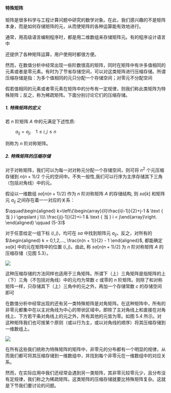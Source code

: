 
#### 特殊矩阵

矩阵是很多科学与工程计算问题中研究的数学对象。在此，我们感兴趣的不是矩阵本身，而是如何存储矩阵的元，从而使矩阵的各种运算能有效地进行。

通常，用高级语言编制程序时，都是用二维数组来存储矩阵元。有的程序设计语言中

还提供了各种矩阵运算，用户使用时都很方便。

然而，在数值分析中经常出现一些阶数很高的矩阵，同时在矩阵中有许多值相同的元素或者是零元素。有时为了节省存储空间，可以对这类矩阵进行压缩存储。所谓压缩存储是指：为多个值相同的元只分配一个存储空间；对零元不分配空间

假若值相同的元素或者零元素在矩阵中的分布有一定规律，则我们称此类矩阵为特殊矩阵；反之，称为稀疏矩阵。下面分别讨论它们的压缩存储。

##### 1. 特殊矩阵的定义

若 $n$ 阶矩阵 $A$ 中的元满足下述性质:

$\qquad a_{i j}=a_{j i} \quad 1 \leqslant i, j \leqslant n$

则称为 $n$ 阶对称矩阵。

##### 2. 特殊矩阵的压缩存储

对于对称矩阵，我们可以为每一对对称元分配一个存储空间，则可将 $n^2$ 个元压缩存储到 $n(n + 1) / 2$ 个元的空间中。不失一般性,我们可以行序为主序存储其下三角（包括对角线）中的元。

假设以一维数组 $sa[n (n + 1) / 2]$ 作为 $n$ 阶对称矩阵 $A$ 的存储结构, 则 $sa[k]$ 和矩阵元 $a_{ij}$ 之间存在着一一对应的关系：

$\qquad\begin{aligned} k=\left\{\begin{array}{ll}\frac{i(i-1)}{2}+j-1 & \text { 当 } i \geqslant j \\\\ \frac{j(j-1)}{2}+i-1 & \text { 当 } i < j\end{array}\right. \end{aligned} \qquad (5-3)$

对于任意给定一组下标 $(i,j)$，均可在 $sa$ 中找到矩阵元 $a_{ij}$，反之，对所有的 $\begin{aligned} k = 0,1,2,..., \frac{n(n + 1)}{2} - 1 \end{aligned}$, 都能确定 $sa[k]$ 中的元在矩阵中的位置 $(i,j)$。由此, 称 $sa[n(n + 1) / 2]$ 为 $n$ 阶对称矩阵 $A$ 的压缩存储（见图 $5.3$）。

![](https://gitee.com/mayundaze/img_bed/raw/master/20200901160253.png)

这种压缩存储的方法同样也适用于三角矩阵。所谓下（上）三角矩阵是指矩阵的上（下）三角（不包括对角线）中的元均为常数 $c$ 或零的 $n$ 阶矩阵。则除了和对称矩阵一样，只存储其下（上）三角中的元之外，再加一个存储常数 $c$ 的存储空间即可

在数值分析中经常出现的还有另一类特殊矩阵是对角矩阵。在这种矩阵中，所有的非零元都集中在以主对角线为中心的带状区域中。即除了主对角线上和直接在对角线上、下方若干条对角线上的元之外，所有其他的元皆为零。如图 5.4 所示。对这种矩阵我们也可按某个原则（或以行为主，或以对角线的顺序）将其压缩存储到一维数组上。

![](https://gitee.com/mayundaze/img_bed/raw/master/20200901162514.png)

在所有这些我们统称为特殊矩阵的矩阵中，非零元的分布都有一个明显的规律，从而我们都可将其压缩存储到一维数组中，并找到每个非零元在一维数组中的对应关系。

然而，在实际应用中我们还经常会遇到另一类矩阵，其非零元较零元少，且分布没有定规律，我们称之为稀疏矩阵。这类矩阵的压缩存储就要比特殊矩阵复杂。这就是下节我们要讨论的问题。
